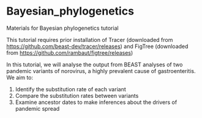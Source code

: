 # Bayesian_phylogenetics
Materials for Bayesian phylogenetics tutorial

This tutorial requires prior installation of Tracer (downloaded from https://github.com/beast-dev/tracer/releases) and FigTree (downloaded from https://github.com/rambaut/figtree/releases)

In this tutorial, we will analyse the output from BEAST analyses of two pandemic variants of norovirus, a highly prevalent cause of gastroenteritis. We aim to:
1) Identify the substitution rate of each variant
2) Compare the substitution rates between variants
3) Examine ancestor dates to make inferences about the drivers of pandemic spread
